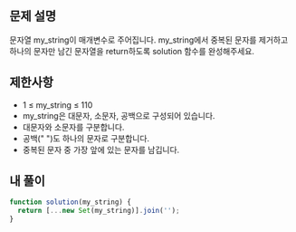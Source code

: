 ## 문제 설명

문자열 my_string이 매개변수로 주어집니다. my_string에서 중복된 문자를 제거하고 하나의 문자만 남긴 문자열을 return하도록 solution 함수를 완성해주세요.

## 제한사항

- 1 ≤ my_string ≤ 110
- my_string은 대문자, 소문자, 공백으로 구성되어 있습니다.
- 대문자와 소문자를 구분합니다.
- 공백(" ")도 하나의 문자로 구분합니다.
- 중복된 문자 중 가장 앞에 있는 문자를 남깁니다.

## 내 풀이

```js
function solution(my_string) {
  return [...new Set(my_string)].join('');
}
```
